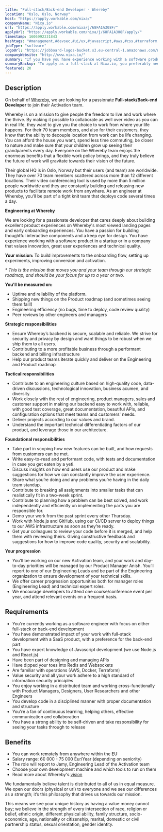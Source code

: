 ```yaml
---
title: "Full-stack/Back-end Developer - Whereby"
location: "Oslo, Oslo, Norway"
host: "https://apply.workable.com/nixa/"
companyName: "Nixa.io"
url: "https://apply.workable.com/nixa/j/68FA1A308F/"
applyUrl: "https://apply.workable.com/nixa/j/68FA1A308F/apply/"
timestamp: 1606992231843
hashtags: "#management,#devsec,#ui/ux,#javascript,#aws,#css,#terraform,#docker,#operations,#branding"
jobType: "software"
logoUrl: "https://jobboard-logos-bucket.s3.eu-central-1.amazonaws.com/nixa-io"
companyWebsite: "http://www.nixa.io/"
summary: "If you have you have experience working with a software product in a startup or in a company that values innovation, great user experiences and technical quality, Nixa.io is looking for someone with your skillset."
summaryBackup: "To apply as a full-stack at Nixa.io, you preferably need to have some knowledge of: #management, #devsec, #ui/ux."
featured: 20
---
```


## Description

On behalf of [Whereby](https://whereby.com/information/about-us/), we are looking for a passionate **Full-stack/Back-end Developer** to join their Activation team.

Whereby is on a mission to give people the freedom to live and work where the thrive. By making it possible to collaborate as well over video as you can in real life, they want to give you the choice to work from where your life happens. For their 70 team members, and also for their customers, they know that the ability to decouple location from work can be life changing. You can afford the house you want, spend less time commuting, be closer to nature and make sure that your children grow up seeing their grandparents every day. Everyone on the Whereby team enjoys the enormous benefits that a flexible work policy brings, and they truly believe the future of work will gravitate towards their vision of the future.

Their global HQ is in Oslo, Norway but their users (and team) are worldwide. They have over 70 team members scattered across more than 12 different locations. Their video conferencing tool is used by more than 5 million people worldwide and they are constantly building and releasing new products to facilitate remote work from anywhere. As an engineer at Whereby, you'll be part of a tight knit team that deploys code several times a day.

**Engineering at Whereby**

We are looking for a passionate developer that cares deeply about building excellent product experiences on Whereby's most viewed landing pages and early onboarding experiences. You have a passion for building thoughtful interactive components and a keep eye for design. You have experience working with a software product in a startup or in a company that values innovation, great user experiences and technical quality.

**Your mission:** To build improvements to the onboarding flow, setting up experiments, improving conversion and activation.

_\* This is the mission that moves you and your team through our strategic roadmap, and should be your focus for up to a year or two._

**You'll be measured on:**

*   Uptime and reliability of the platform.
*   Shipping new things on the Product roadmap (and sometimes seeing them fail!)
*   Engineering efficiency (no bugs, time to deploy, code review quality)
*   Peer reviews by other engineers and managers

**Strategic responsibilities**

*   Ensure Whereby’s backend is secure, scalable and reliable. We strive for security and privacy by design and want things to be robust when we ship them to all users.
*   Contributing to a more profitable business through a performant backend and billing infrastructure
*   Help our product teams iterate quickly and deliver on the Engineering and Product roadmap

**Tactical responsibilities**

*   Contribute to an engineering culture based on high-quality code, data-driven discussions, technological innovation, business acumen, and diversity.
*   Work closely with the rest of engineering, product managers, sales and customer support in making our backend easy to work with, reliable, with good test coverage, great documentation, beautiful APIs, and configuration options that meet teams and customers' needs.
*   Deliver projects according to our values and brand.
*   Understand the important technical differentiating factors of our product, and leverage those in our architecture.

**Foundational responsibilities**

*   Take part in scoping how new features can be built, and how requests from customers can be met.
*   Write easy-to-read and performant code, with tests and documentation in case you get eaten by a yeti.
*   Discuss insights on how end users use our product and make suggestions for how we can constantly improve the user experience.
*   Share what you’re doing and any problems you’re having in the daily team standup.
*   Contribute to breaking all assignments into smaller tasks that can realistically fit in a two-week sprint.
*   Contribute to planning how a problem can be best solved, and work independently and efficiently on implementing the parts you are responsible for.
*   Demo your work from the past sprint every other Thursday.
*   Work with Node.js and GitHub, using our CI/CD server to deploy things to our AWS infrastructure as soon as they’re ready.
*   Get your colleagues to review your code before it is merged, and help them with reviewing theirs. Giving constructive feedback and suggestions for how to improve code quality, security and scalability.

**Your progression**

*   You'll be working on our new Activation team, and your work and day-to-day priorities will be managed by our Product Manager Anish. You’ll report to one of our Engineering Leads and be part of the Engineering organization to ensure development of your technical skills.
*   We offer career progression opportunities both for manager roles (Engineering Lead) and technical expert roles.
*   We encourage developers to attend one course/conference event per year, and attend relevant events on a frequent basis.

## Requirements

*   You're currently working as a software engineer with focus on either full-stack or back-end development
*   You have demonstrated impact of your work with full-stack development with a SaaS product, with a preference for the back-end part
*   You have expert knowledge of Javascript development (we use Node.js and React.js)
*   Have been part of designing and managing APIs
*   Have dipped your toes into Redis and Websockets
*   Are familiar with operations (AWS, Docker, Terraform)
*   Value security and all your work adhere to a high standard of information security principles
*   You enjoy working in a distributed team and working cross-functionally with Product Managers, Designers, User Researchers and other Engineers
*   You develop code in a disciplined manner with proper documentation and structure
*   You're a fan of continuous learning, helping others, effective communication and collaboration
*   You have a strong ability to be self-driven and take responsibility for seeing your tasks through to release

## Benefits

*   You can work remotely from anywhere within the EU
*   Salary range: 60 000 - 75 000 Eur/Year (depending on seniority)
*   The role will report to Jamy, Engineering Lead of the Activation team
*   Choose your own development machine and which tools to run on them
*   Read more about Whereby's [vision](https://whereby.com/information/our-vision/)

We fundamentally believe talent is distributed to all of us in equal measure. We open our doors (physical or url) to everyone and we see our differences as a strength; it’s this philosophy that drives us towards our mission.

This means we see your unique history as having a value money cannot buy; we believe in the strength of every intersection of race, religion or belief, ethnic origin, different physical ability, family structure, socio-economics, age, nationality or citizenship, marital, domestic or civil partnership status, sexual orientation, gender identity.

